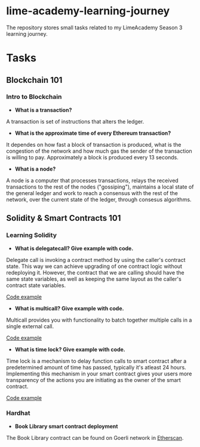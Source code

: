 # lime-academy-learning-journey

The repository stores small tasks related to my LimeAcademy Season 3 learning journey.

# Tasks

## Blockchain 101

### Intro to Blockchain

- **What is a transaction?**

A transaction is set of instructions that alters the ledger.

- **What is the approximate time of every Ethereum transaction?**

It dependes on how fast a block of transaction is produced, what is the congestion of the network and how much gas the sender of the transaction is willing to pay.
Approximately a block is produced every 13 seconds.

- **What is a node?**

A node is a computer that processes transactions, relays the received transactions to the rest of the nodes ("gossiping"), maintains a local state of the general ledger and work to reach a consensus with the rest of the network, over the current state of the ledger, through consesus algorithms.

## Solidity & Smart Contracts 101

### Learning Solidity

- **What is delegatecall? Give example with code.**

Delegate call is invoking a contract method by using the caller's contract state. This way we can achieve upgrading of one contract logic without redeploying it. However, the contract that we are calling should have the same state variables, as well as keeping the same layout as the caller's contract state variables.

[Code example](/code-tasks/Delegatecall.sol)

- **What is multicall? Give example with code.**

Multicall provides you with functionality to batch together multiple calls in a single external call.

[Code example](/code-tasks/Delegatecall.sol)

- **What is time lock? Give example with code.**

Time lock is a mechanism to delay function calls to smart contract after a predetermined amount of time has passed, typically it's atleast 24 hours. Implementing this mechanism in your smart contract gives your users more transparency of the actions you are initiating as the owner of the smart contract.

[Code example](/code-tasks/Timelock.sol)

### Hardhat

- **Book Library smart contract deployment**

The Book Library contract can be found on Goerli network in [Etherscan](https://goerli.etherscan.io/address/0xaaac648458954e0083ddd9e30adf48600ff35080).
